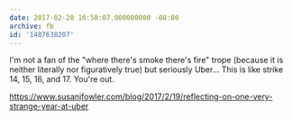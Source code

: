 ```yaml
---
date: 2017-02-20 16:50:07.000000000 -08:00
archive: fb
id: '1487638207'
---
```


I'm not a fan of the "where there's smoke there's fire" trope (because it is neither literally nor figuratively true) but seriously Uber... This is like strike 14, 15, 16, and 17. You're out.

https://www.susanjfowler.com/blog/2017/2/19/reflecting-on-one-very-strange-year-at-uber
